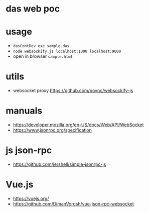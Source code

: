 # das web poc


# usage

- `dasContDev.exe sample.das`
- `node websockify.js localhost:1000 localhost:9000`
- open in browser `sample.html`

# utils

- websocket proxy https://github.com/novnc/websockify-js

# manuals

- https://developer.mozilla.org/en-US/docs/Web/API/WebSocket
- https://www.jsonrpc.org/specification

# js json-rpc

- https://github.com/jershell/simple-jsonrpc-js

# Vue.js

- https://vuejs.org/
- https://github.com/DimanVorosh/vue-json-rpc-websocket
